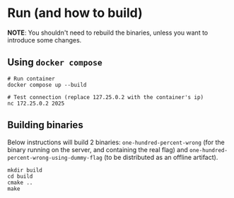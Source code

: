 # Run (and how to build)

**NOTE**: You shouldn't need to rebuild the binaries, unless you want to introduce some changes.

## Using `docker compose`

```
# Run container
docker compose up --build

# Test connection (replace 127.25.0.2 with the container's ip)
nc 172.25.0.2 2025
```

## Building binaries

Below instructions will build 2 binaries: `one-hundred-percent-wrong` (for the binary running on the server, and containing the real flag) and `one-hundred-percent-wrong-using-dummy-flag` (to be distributed
as an offline artifact).

```
mkdir build
cd build
cmake ..
make
```

